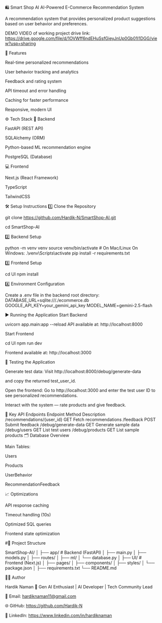 🛍️ Smart Shop AI
AI-Powered E-Commerce Recommendation System

A recommendation system that provides personalized product suggestions based on user behavior and preferences.

DEMO VIDEO of working project
drive link: https://drive.google.com/file/d/1OVWff6ndEHuSsfGieyJnUp0Gb01I1DGG/view?usp=sharing


🚀 Features

Real-time personalized recommendations

User behavior tracking and analytics

Feedback and rating system

API timeout and error handling

Caching for faster performance

Responsive, modern UI

⚙️ Tech Stack
🧠 Backend

FastAPI (REST API)

SQLAlchemy (ORM)

Python-based ML recommendation engine

PostgreSQL (Database)

💻 Frontend

Next.js (React Framework)

TypeScript

TailwindCSS

🛠️ Setup Instructions
1️⃣ Clone the Repository

git clone https://github.com/Hardik-N/SmartShop-AI.git

cd SmartShop-AI

2️⃣ Backend Setup

python -m venv venv
source venv/bin/activate # On Mac/Linux
On Windows: .\venv\Scripts\activate
pip install -r requirements.txt

3️⃣ Frontend Setup

cd UI
npm install

4️⃣ Environment Configuration

Create a .env file in the backend root directory:
DATABASE_URL=sqlite:///./ecommerce.db
GOOGLE_API_KEY=your_gemini_api_key
MODEL_NAME=gemini-2.5-flash

▶️ Running the Application
Start Backend

uvicorn app.main:app --reload
API available at: http://localhost:8000

Start Frontend

cd UI
npm run dev


Frontend available at: http://localhost:3000

🧪 Testing the Application

Generate test data: Visit http://localhost:8000/debug/generate-data
 
and copy the returned test_user_id.

Open the frontend: Go to http://localhost:3000
 and enter the test user ID to see personalized recommendations.

Interact with the system — rate products and give feedback.

🔑 Key API Endpoints
Endpoint	Method	Description
/recommendations/{user_id}	GET	Fetch recommendations
/feedback	POST	Submit feedback
/debug/generate-data	GET	Generate sample data
/debug/users	GET	List test users
/debug/products	GET	List sample products
🗂️ Database Overview

Main Tables:

Users

Products

UserBehavior

RecommendationFeedback

📈 Optimizations

API response caching

Timeout handling (10s)

Optimized SQL queries

Frontend state optimization

#🧩 Project Structure

SmartShop-AI/
│
├── app/ # Backend (FastAPI)
│ ├── main.py
│ ├── models.py
│ ├── routes/
│ ├── ml/
│ └── database.py
│
├── UI/ # Frontend (Next.js)
│ ├── pages/
│ ├── components/
│ ├── styles/
│ └── package.json
│
├── requirements.txt
└── README.md

👨‍💻 Author

Hardik Naman
🎯 Gen AI Enthusiast | AI Developer | Tech Community Lead

📧 Email: hardiknaman11@gmail.com

🌐 GitHub: https://github.com/Hardik-N

💼 LinkedIn: https://www.linkedin.com/in/hardiknaman
